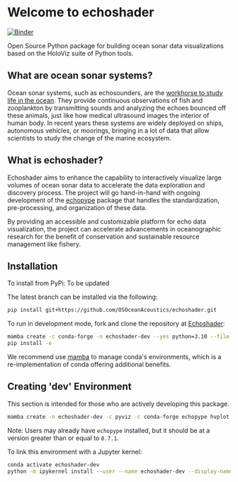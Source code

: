 # Welcome to echoshader

[![Binder](https://mybinder.org/badge_logo.svg)](https://mybinder.org/v2/gh/OSOceanAcoustics/echoshader/HEAD)

Open Source Python package for building ocean sonar data visualizations based on the HoloViz suite of Python tools.

## What are ocean sonar systems?

Ocean sonar systems, such as echosounders, are the [workhorse to study life in the ocean](https://storymaps.arcgis.com/stories/e245977def474bdba60952f30576908f). They provide continuous observations of fish and zooplankton by transmitting sounds and analyzing the echoes bounced off these animals, just like how medical ultrasound images the interior of human body. In recent years these systems are widely deployed on ships, autonomous vehicles, or moorings, bringing in a lot of data that allow scientists to study the change of the marine ecosystem.

## What is echoshader?

Echoshader aims to enhance the capability to interactively visualize large volumes of ocean sonar data to accelerate the data exploration and discovery process. The project will go hand-in-hand with ongoing development of the [echopype](https://echopype.readthedocs.io/en/stable/) package that handles the standardization, pre-processing, and organization of these data.

By providing an accessible and customizable platform for echo data visualization, the project can accelerate advancements in oceanographic research for the benefit of conservation and sustainable resource management like fishery.

## Installation

To install from PyPi:
To be updated

The latest branch can be installed via the following:

```bash
pip install git+https://github.com/OSOceanAcoustics/echoshader.git
```

To run in development mode, fork and clone the repository at [Echoshader](https://github.com/OSOceanAcoustics/echoshader):

```bash
mamba create -c conda-forge -n echoshader-dev --yes python=3.10 --file requirements.txt --file requirements-dev.txt
pip install -e
```

We recommend use [mamba](https://mamba.readthedocs.io/en/latest/user_guide/mamba.html) to manage conda's environments, which is a re-implementation of conda offering additional benefits.

## Creating 'dev' Environment

This section is intended for those who are actively developing this package.

```bash
mamba create -n echoshader-dev -c pyviz -c conda-forge echopype hvplot geoviews pyvista ipykernel
```

Note: Users may already have `echopype` installed, but it should be at a version greater than or equal to `0.7.1`.

To link this environment with a Jupyter kernel:

```bash
conda activate echoshader-dev
python -m ipykernel install --user --name echoshader-dev --display-name "echoshader-dev"
```
